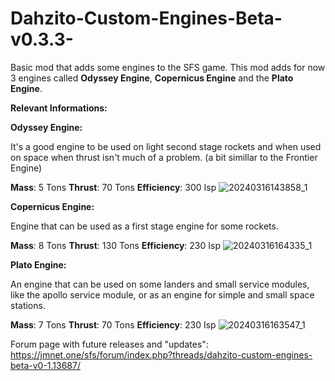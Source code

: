 # Dahzito-Custom-Engines-Beta-v0.3.3-
Basic mod that adds some engines to the SFS game.
This mod adds for now 3 engines called **Odyssey Engine**, **Copernicus Engine** and the **Plato Engine**.

**Relevant Informations:**

**Odyssey Engine:**

It's a good engine to be used on light second stage rockets and when used on space when thrust isn't much of a problem. (a bit simillar to the Frontier Engine)

**Mass**: 5 Tons
**Thrust**: 70 Tons
**Efficiency**: 300 Isp 
![20240316143858_1](https://github.com/Dahzito/Dahzito-Custom-Engines-Beta-v0.1-/assets/162038984/47f1c4ca-9803-4d90-87aa-2449fa3a0ee8)

**Copernicus Engine:**

Engine that can be used as a first stage engine for some rockets.

**Mass**: 8 Tons
**Thrust**: 130 Tons
**Efficiency**: 230 Isp 
![20240316164335_1](https://github.com/Dahzito/Dahzito-Custom-Engines-Beta-v0.1-/assets/162038984/e1d7ebeb-cbf3-43a1-a271-0cd57b785ae7)

**Plato Engine:**

An engine that can be used on some landers and small service modules, like the apollo service module, or as an engine for simple and small space stations.

**Mass**: 7 Tons
**Thrust**: 70 Tons
**Efficiency**: 230 Isp 
![20240316163547_1](https://github.com/Dahzito/Dahzito-Custom-Engines-Beta-v0.1-/assets/162038984/a4c3f174-757c-4ccc-ab0e-35c4db5c32ca)

Forum page with future releases and "updates": https://jmnet.one/sfs/forum/index.php?threads/dahzito-custom-engines-beta-v0-1.13687/
